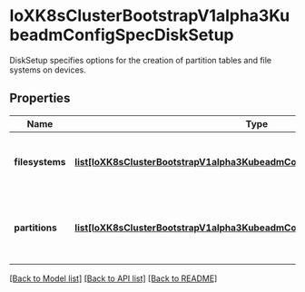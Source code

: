 # IoXK8sClusterBootstrapV1alpha3KubeadmConfigSpecDiskSetup

DiskSetup specifies options for the creation of partition tables and file systems on devices.
## Properties
Name | Type | Description | Notes
------------ | ------------- | ------------- | -------------
**filesystems** | [**list[IoXK8sClusterBootstrapV1alpha3KubeadmConfigSpecDiskSetupFilesystems]**](IoXK8sClusterBootstrapV1alpha3KubeadmConfigSpecDiskSetupFilesystems.md) | Filesystems specifies the list of file systems to setup. | [optional] 
**partitions** | [**list[IoXK8sClusterBootstrapV1alpha3KubeadmConfigSpecDiskSetupPartitions]**](IoXK8sClusterBootstrapV1alpha3KubeadmConfigSpecDiskSetupPartitions.md) | Partitions specifies the list of the partitions to setup. | [optional] 

[[Back to Model list]](../README.md#documentation-for-models) [[Back to API list]](../README.md#documentation-for-api-endpoints) [[Back to README]](../README.md)


